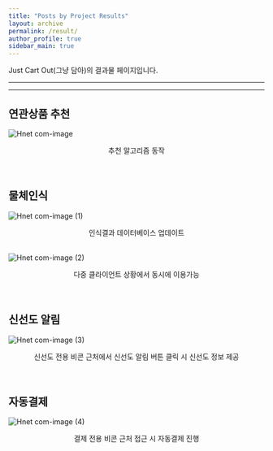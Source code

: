 ```yaml
---
title: "Posts by Project Results"
layout: archive
permalink: /result/
author_profile: true
sidebar_main: true
---
```


Just Cart Out(그냥 담아)의 결과물 페이지입니다.

---
---
## 연관상품 추천
![Hnet com-image](https://user-images.githubusercontent.com/89686109/145036350-d105b769-46f6-4888-8bc7-fb59d44a971d.gif)
<center>추천 알고리즘 동작</center><br>

<br>

## 물체인식
![Hnet com-image (1)](https://user-images.githubusercontent.com/89686109/145037688-3a757f8b-e56f-4856-8128-e2daff0180b2.gif)
<center>인식결과 데이터베이스 업데이트</center><br>

![Hnet com-image (2)](https://user-images.githubusercontent.com/89686109/145037985-f83845b1-3233-4d95-b212-85fdd5a8866a.gif)
<center>다중 클라이언트 상황에서 동시에 이용가능</center><br>

<br>

## 신선도 알림
![Hnet com-image (3)](https://user-images.githubusercontent.com/89686109/145038144-ff2a414f-1696-4655-9531-a6e04e2cff08.gif)
<center>신선도 전용 비콘 근처에서 신선도 알림 버튼 클릭 시 신선도 정보 제공</center><br>

<br>

## 자동결제
![Hnet com-image (4)](https://user-images.githubusercontent.com/89686109/145038283-032829d1-0636-4707-a24b-14cdda12750e.gif)
<center>결제 전용 비콘 근처 접근 시 자동결제 진행</center><br>
